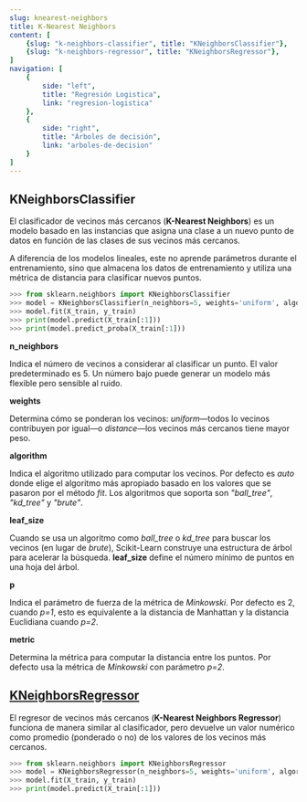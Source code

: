 ```yaml
---
slug: knearest-neighbors
title: K-Nearest Neighbors
content: [
	{slug: "k-neighbors-classifier", title: "KNeighborsClassifier"},
	{slug: "k-neighbors-regressor", title: "KNeighborsRegressor"},
]
navigation: [
	{
		side: "left",
		title: "Regresión Logistica",
		link: "regresion-logistica"
	},
	{
		side: "right",
		title: "Árboles de decisión",
		link: "arboles-de-decision"
	}
]
---
```


## KNeighborsClassifier

El clasificador de vecinos más cercanos (**K-Nearest Neighbors**) es un modelo basado en las instancias que asigna una clase a un nuevo punto de datos en función de las clases de sus vecinos más cercanos.

A diferencia de los modelos lineales, este no aprende parámetros durante el entrenamiento, sino que almacena los datos de entrenamiento y utiliza una métrica de distancia para clasificar nuevos puntos.

```python
>>> from sklearn.neighbors import KNeighborsClassifier
>>> model = KNeighborsClassifier(n_neighbors=5, weights='uniform', algorithm='auto', p=2, metric='minkowski', metric_params=None, n_jobs=None)
>>> model.fit(X_train, y_train)
>>> print(model.predict(X_train[:1]))
>>> print(model.predict_proba(X_train[:1]))
```

**n_neighbors**

Indica el número de vecinos a considerar al clasificar un punto. El valor predeterminado es 5. Un número bajo puede generar un modelo más flexible pero sensible al ruido.

**weights**

Determina cómo se ponderan los vecinos: _uniform_—todos lo vecinos contribuyen por igual—o _distance_—los vecinos más cercanos tiene mayor peso.

**algorithm**

Indica el algoritmo utilizado para computar los vecinos. Por defecto es _auto_ donde elige el algoritmo más apropiado basado en los valores que se pasaron por el método _fit_. Los algoritmos que soporta son *"ball_tree"*, *"kd_tree"* y *"brute"*.

**leaf_size**

Cuando se usa un algoritmo como *ball_tree* o *kd_tree* para buscar los vecinos (en lugar de *brute*), Scikit-Learn construye una estructura de árbol para acelerar la búsqueda. **leaf_size** define el número mínimo de puntos en una hoja del árbol.

**p**

Indica el parámetro de fuerza de la métrica de _Minkowski_. Por defecto es 2, cuando _p=1_, esto es equivalente a la distancia de Manhattan y la distancia Euclidiana cuando _p=2_.

**metric**

Determina la métrica para computar la distancia entre los puntos. Por defecto usa la métrica de _Minkowski_ con parámetro _p=2_.


## [KNeighborsRegressor](https://scikit-learn.org/stable/modules/generated/sklearn.neighbors.KNeighborsRegressor.html)

El regresor de vecinos más cercanos (**K-Nearest Neighbors Regressor**) funciona de manera similar al clasificador, pero devuelve un valor numérico como promedio (ponderado o no) de los valores de los vecinos más cercanos.

```python
>>> from sklearn.neighbors import KNeighborsRegressor
>>> model = KNeighborsRegressor(n_neighbors=5, weights='uniform', algorithm='auto', leaf_size=30, p=2, metric='minkowski', metric_params=None, n_jobs=None)
>>> model.fit(X_train, y_train)
>>> print(model.predict(X_train[:1]))
```